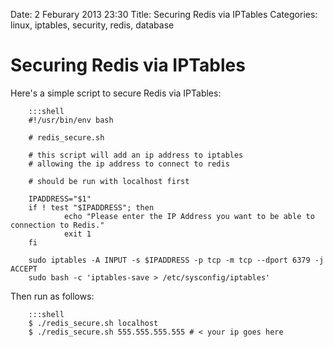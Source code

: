Date: 2 Feburary 2013 23:30
Title: Securing Redis via IPTables
Categories: linux, iptables, security, redis, database


# Securing Redis via IPTables

Here's a simple script to secure Redis via IPTables:

		:::shell
		#!/usr/bin/env bash

		# redis_secure.sh

		# this script will add an ip address to iptables
		# allowing the ip address to connect to redis

		# should be run with localhost first

		IPADDRESS="$1"
		if ! test "$IPADDRESS"; then
		        echo "Please enter the IP Address you want to be able to connection to Redis."
		        exit 1
		fi

		sudo iptables -A INPUT -s $IPADDRESS -p tcp -m tcp --dport 6379 -j ACCEPT
		sudo bash -c 'iptables-save > /etc/sysconfig/iptables'

Then run as follows:

		:::shell
		$ ./redis_secure.sh localhost
		$ ./redis_secure.sh 555.555.555.555 # < your ip goes here

